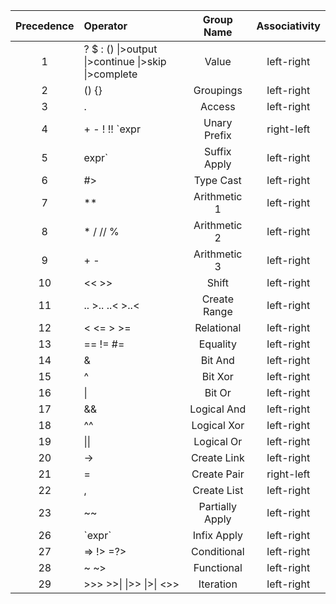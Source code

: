 
| Precedence | Operator                                                           | Group Name       | Associativity |
| :--------: | :----------------------------------------------------------------- | :-----------:    | :-----------: |
| 1          | ? $ : () &#124;>output &#124;>continue &#124;>skip &#124;>complete | Value            | left-right    |
| 2          | () {}                                                              | Groupings        | left-right    |
| 3          | .                                                                  | Access           | left-right    |
| 4          | + - ! !! `expr                                                     | Unary Prefix     | right-left    |
| 5          | expr`                                                              | Suffix Apply     | left-right    |
| 6          | #>                                                                 | Type Cast        | left-right    |
| 7          | **                                                                 | Arithmetic 1     | left-right    |
| 8          | * / // %                                                           | Arithmetic 2     | left-right    |
| 9          | + -                                                                | Arithmetic 3     | left-right    |
| 10         | << >>                                                              | Shift            | left-right    |
| 11         | .. >.. ..< >..<                                                    | Create Range     | left-right    |
| 12         | < <= > >=                                                          | Relational       | left-right    |
| 13         | == != #=                                                           | Equality         | left-right    |
| 14         | &                                                                  | Bit And          | left-right    |
| 15         | ^                                                                  | Bit Xor          | left-right    |
| 16         | &#124;                                                             | Bit Or           | left-right    |
| 17         | &&                                                                 | Logical And      | left-right    |
| 18         | ^^                                                                 | Logical Xor      | left-right    |
| 19         | &#124;&#124;                                                       | Logical Or       | left-right    |
| 20         | ->                                                                 | Create Link      | left-right    |
| 21         | =                                                                  | Create Pair      | right-left    |
| 22         | ,                                                                  | Create List      | left-right    |
| 23         | ~~                                                                 | Partially Apply  | left-right    |
| 26         | \`expr\`                                                           | Infix Apply      | left-right    |
| 27         | => !> =?>                                                          | Conditional      | left-right    |
| 28         | ~ ~>                                                               | Functional       | left-right    |
| 29         | >>> >>&#124; &#124;>> &#124;>&#124; <>>                            | Iteration        | left-right    |
